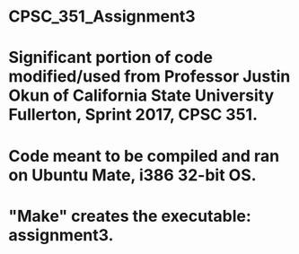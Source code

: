 # CPSC_351_Assignment3

# Significant portion of code modified/used from Professor Justin Okun of California State University Fullerton, Sprint 2017, CPSC 351.

# Code meant to be compiled and ran on Ubuntu Mate, i386 32-bit OS.
# "Make" creates the executable: assignment3.
